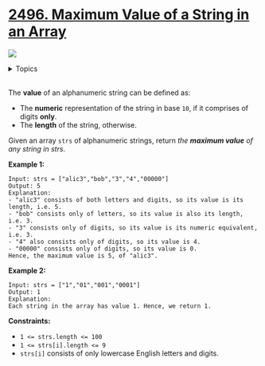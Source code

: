 # [2496. Maximum Value of a String in an Array](https://leetcode.cn/problems/maximum-value-of-a-string-in-an-array/description/)

![](https://img.shields.io/badge/Difficulty-Easy-green.svg)

<details>
<summary>Topics</summary>

* [`Array`](https://leetcode.com/tag/array/)
* [`String`](https://leetcode.com/tag/string/)

</details>
<br />

The **value** of an alphanumeric string can be defined as:

 + The **numeric** representation of the string in base `10`, if it comprises of digits **only**.
 + The **length** of the string, otherwise.

Given an array `strs` of alphanumeric strings, return *the **maximum value** of any string in strs*. 

**Example 1:**

    Input: strs = ["alic3","bob","3","4","00000"]
    Output: 5
    Explanation: 
    - "alic3" consists of both letters and digits, so its value is its length, i.e. 5.
    - "bob" consists only of letters, so its value is also its length, i.e. 3.
    - "3" consists only of digits, so its value is its numeric equivalent, i.e. 3.
    - "4" also consists only of digits, so its value is 4.
    - "00000" consists only of digits, so its value is 0.
    Hence, the maximum value is 5, of "alic3".

**Example 2:**

    Input: strs = ["1","01","001","0001"]
    Output: 1
    Explanation: 
    Each string in the array has value 1. Hence, we return 1.

**Constraints:**

 + `1 <= strs.length <= 100`
 + `1 <= strs[i].length <= 9`
 + `strs[i]` consists of only lowercase English letters and digits.
